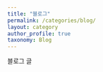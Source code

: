 ```yaml
---
title: "블로그"
permalink: /categories/blog/
layout: category
author_profile: true
taxonomy: Blog
---
```


블로그 글
